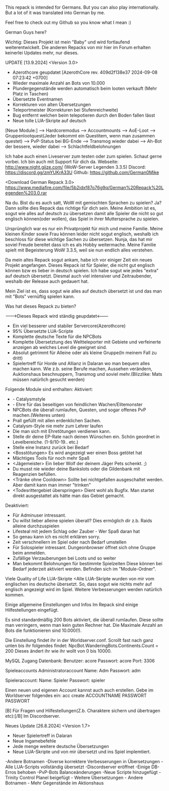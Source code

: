 This repack is intended for Germans. But you can also play internationally. But a lot of it was translated into German by me.

Feel free to check out my Github so you know what I mean :)

German Guys here?


Wichtig: Dieses Projekt ist mein "Baby" und wird fortlaufend weiterentwickelt. Die anderen Repacks von mir hier im Forum erhalten keinerlei Updates mehr, nur dieses.

UPDATE [13.9.2024]
<Version 3.0>
- Azerothcore geupdatet [AzerothCore rev. 409d2f138e37 2024-09-08 07:23:42 +0700]
- Wieder maximale Anzahl an Bots von 10.000
- Plundergegenstände werden automatisch beim looten verkauft (Mehr Platz in Taschen)
- Übersetzte Eventnamen
- Korrekturen von alten Übersetzungen
- Teleportmeister (Korrekturen bei Stufenreichweite)
- Bug entfernt welchen beim telepotieren durch den Boden fallen lässt
- Neue tolle LUA-Skripte auf deutsch

[Neue Module:]
--> Hardcoremodus
--> Accountmounts
--> AoE-Loot 
--> Gruppenlootquest(Jeder bekommt ein Questitem, wenn man zusammen questet)
--> PvP-Status bei BG-Ende
--> Transmog wieder dabei
--> Ah-Bot der bessere, wieder dabei
--> Schlachtfeldbelohnungen

Ich habe auch einen Liveserver zum testen oder zum spielen. Schaut gerne vorbei.
Ich bin auch mit Support für dich da.
Webseite: http://www.night.giize.com/    (WoW-Server Legenden 3.3.5)
Discord: https://discord.gg/zmYUKrA33U
Github: https://github.com/German0Mike

<Download German Repack 3.0>
https://www.mediafire.com/file/5b2idxf87o76g9q/German%20Repack%20Legenden%203.0.rar






Na du. 
Bist du es auch satt, WoW mit gemischten Sprachen zu spielen?
Ja? Dann sollte dies Repack das richtige für dich sein. Meine Ambition ist es,
sogut wie alles auf deutsch zu übersetzen damit alle Spieler die nicht so gut
englisch können(oder wollen), das Spiel in ihrer Muttersprache zu spielen. 

Ursprünglich war es nur ein Privatprojekt für mich und meine Familie.
Meine kleinen Kinder sowie Frau können leider nicht sogut englisch, weshalb 
ich beschloss für diese wichtige Sachen zu übersetzen. Nunja, das hat mir
soviel Freude bereitet dass ich es als Hobby weitermache. Meine Familie
spielt mit Begeisterung WoW 3.3.5, weil sie nun endlich alles verstehen.

Da mein altes Repack sogut ankam, habe ich vor einiger Zeit ein neues Projekt angefangen. Dieses Repack ist für Spieler, die nicht gut englisch können bzw es lieber in deutsch spielen. Ich habe sogut wie jedes "extra" auf deutsch übersetzt. Diesmal auch viel intensiver und Zeitraubender, weshalb der Release auch gedauert hat.

Mein Ziel ist es, dass sogut wie alles auf deutsch übersetzt ist und das man mit "Bots" vernüftig spielen kann.


Was hat dieses Repack zu bieten?

--->Dieses Repack wird ständig geupdatet<---

- Ein viel besserer und stabiler Servercore(Azerothcore)
- 95% Übersetzte LUA-Scripte
- Komplette deutsche Texte für die NPCBots
- Komplette Übersetztung des Weltteleporter mit Gebiete und verfeinerte anzeigen ab welches Level die geeignet sind.
- Absolut getrimmt für Alleine oder als kleine Gruppe(In meinem Fall zu dritt)
- Spielertreff für Horde und Allianz in Dalaran wo man bequem alles machen kann. Wie z.b. seine Berufe machen, Aussehen verändern, Auktionshaus beschnuppern, Transmog und soviel mehr.(Blizzlike: Mats müssen natürlich gesucht werden)



Folgende Module sind enthalten:
Aktiviert:
- <Transmog> - Catalysmstyle
- <GainHonorGuard> - Ehre für das beseitigen von feindlichen Wachen/Elitemonster
- <NPCBots von Trickerer> NPCBots die überall rumlaufen, Questen, und sogar offenes PvP machen.(Weiteres unten)
- <Aktionshaus> Prall gefüllt mit allen erdenklichen Sachen.
- <Automatisches lernen von Zauber bei Levelups> Catalysm-Style nie mehr zum Lehrer laufen
- <PvP Titel> Die man sich mit Ehretötungen verdienen kann.
- <Dynamische EP> Stelle dir deine EP-Rate nach deinen Wünschen ein. Schön geordnet in Levelbereiche. (1-9/10-19.. etc.)
- <Instanz-Reset> Stelle eine Instanz zurück bei Bedarf
- <Bosstötungen> Es wird angezeigt wer einen Boss getötet hat
- <LuaEngine> Mächtiges Tools für noch mehr Spaß
- <Jägemeister> Ein lieber Wolf der deinem Jäger Pets schenkt. ;)
- <Reagenzienbank> Du musst nie wieder deine Bankslots oder die Gildenbank mit Reagenzien befüllen.
- <Tränke ohne Cooldown> Sollte bei nichtgefallen ausgeschaltet werden. Aber damit kann man immer "trinken"
- <Todesrittergebiet überspringen> Dient wohl als Bugfix. Man startet direkt ausgestattet als hätte man das Gebiet gemacht.

Deaktiviert:
- <AutoRevive> Für Adminuser intressant.
- <AutoBalance> Du willst lieber alleine spielen überall? Dies ermöglich dir z.b. Raids alleine durchzuspielen
- <Leech> Lifesteal mit jedem Schlag oder Zauber - Wer Spaß daran hat
- <RDF-Expansion> So genau kann ich es nicht erklären sorry.
- <Time is Time> Zeit verschnellern im Spiel oder nach Bedarf umstellen
- <SoloLfg> Für Solospieler intressant. Dungeonbrowser öffnet sich ohne Gruppe beim anmelden.
- <Statbooster> Zufällige Verzauberungen bei Loots und so weiter
- <Spielzeitbelohnungen> Man bekommt Belohnungen für bestimmte Spielzeiten
Diese können bei Bedarf jederzeit aktiviert werden.
Befinden sich im "Module-Ordner".


Viele Quality of Life LUA-Skripte
<Alle LUA-Skripte wurden von mir vom englischen ins deutsche übersetzt. 
So, dass sogut wie nichts mehr auf englisch angezeigt wird im Spiel. Weitere Verbesserungen werden natürlich kommen.


Einige allgemeine Einstellungen und Infos
Im Repack sind einige Hilfestellungen eingefügt.


Es sind standardmäßig 200 Bots aktiviert, die überall rumlaufen.
Diese sollte man verringern, wenn man kein guten Rechner hat.
Die Maximale Anzahl an Bots die funktionieren sind 10.000(!).

Die Einstellung findet ihr in der Worldserver.conf.
Scrollt fast nach ganz unten bis ihr folgendes findet:
NpcBot.WanderingBots.Continents.Count = 200
Dieses ändert ihr wie ihr wollt von 0 bis 10000.

MySQL Zugang
Datenbank:
Benutzer: acore
Passwort: acore
Port: 3306

Spieleaccounts
Administratoraccount
Name: Adm
Passwort: adm

Spieleraccount:
Name: Spieler
Passwort: spieler

Einen neuen und eigenen Account kannst auch auch erstellen. Gebe im Worldserver folgendes ein:
acc create ACCOUNTNAME PASSWORT PASSWORT

[B]
Für Fragen und Hilfestellungen(Z.b. Charaktere sichern und übertragen etc):[/B]
Im Discordserver.



Neues Update [26.8.2024]
<Version 1.7>
- Neuer Spielertreff in Dalaran
- Neue Ingamebefehle
- Jede menge weitere deutsche Übersetzungen
- Neue LUA-Skripte und von mir übersetzt und ins Spiel implemtiert.


<Update-Verlauf>
<Version 1.6>
    -Andere Botnamen
    -Diverse korrektere Verbesserungen in Übersetzungen
    -Alle LUA-Scripts vollständig übersetzt
    -Discordserver eröffnet
    -Einige DB-Erros behoben
    -PvP-Bots Balanceänderungen
    -Neue Scripte hinzugefügt
	-Trinity Control Planel beigefügt
<Version 1.5>
- Weitere Übersetzungen
- Andere Botnamen
- Mehr Gegenstände im Aktionshaus




